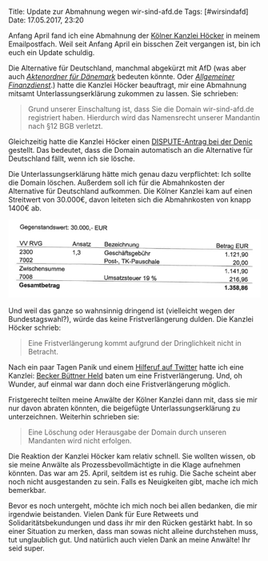Title: Update zur Abmahnung wegen wir-sind-afd.de
Tags: [#wirsindafd]
Date: 17.05.2017, 23:20

Anfang April fand ich eine Abmahnung der [Kölner Kanzlei Höcker](http://www.hoecker.eu) in meinem Emailpostfach. Weil seit Anfang April ein bisschen Zeit vergangen ist, bin ich euch ein Update schuldig.

Die Alternative für Deutschland, manchmal abgekürzt mit AfD (was aber auch *[Aktenordner für Dänemark](https://encrypted.google.com/search?hl=de&q=aktenordner+für+dänemark)* bedeuten könnte. Oder *[Allgemeiner Finanzdienst](/img/IMG_129_Allgemeiner_Finanzdienst.png)*.) hatte die Kanzlei Höcker beauftragt, mir eine Abmahnung mitsamt Unterlassungserklärung zukommen zu lassen. Sie schrieben:

> Grund unserer Einschaltung ist, dass Sie die Domain wir-sind-afd.de registriert haben. Hierdurch wird das Namensrecht unserer Mandantin nach §12 BGB verletzt.

Gleichzeitig hatte die Kanzlei Höcker einen [DISPUTE-Antrag bei der Denic](https://www.denic.de/service/dispute/) gestellt. Das bedeutet, dass die Domain automatisch an die Alternative für Deutschland fällt, wenn ich sie lösche.

Die Unterlassungserklärung hätte mich genau dazu verpflichtet: Ich sollte die Domain löschen. Außerdem soll ich für die Abmahnkosten der Alternative für Deutschland aufkommen. Die Kölner Kanzlei kam auf einen Streitwert von 30.000€, davon leiteten sich die Abmahnkosten von knapp 1400€ ab.

![Screenshot der Abmahnkosten](/img/IMG_128_AfD_Abhmahnung.png)

Und weil das ganze so wahnsinnig dringend ist (vielleicht wegen der Bundestagswahl?), würde das keine Fristverlängerung dulden. Die Kanzlei Höcker schrieb:

> Eine Fristverlängerung kommt aufgrund der Dringlichkeit nicht in Betracht.

Nach ein paar Tagen Panik und einem [Hilferuf auf Twitter](https://twitter.com/zeitschlag/status/849674082689929216) hatte ich eine Kanzlei: [Becker Büttner Held](http://www.beckerbuettnerheld.de/de/) baten um eine Fristverlängerung. Und, oh Wunder, auf einmal war dann doch eine Fristverlängerung möglich.

Fristgerecht teilten meine Anwälte der Kölner Kanzlei dann mit, dass sie mir nur davon abraten könnten, die beigefügte Unterlassungserklärung zu unterzeichnen. Weiterhin schrieben sie:

> Eine Löschung oder Herausgabe der Domain durch unseren Mandanten wird nicht erfolgen.

Die Reaktion der Kanzlei Höcker kam relativ schnell. Sie wollten wissen, ob sie meine Anwälte als Prozessbevollmächtigte in die Klage aufnehmen könnten. Das war am 25. April, seitdem ist es ruhig. Die Sache scheint aber noch nicht ausgestanden zu sein. Falls es Neuigkeiten gibt, mache ich mich bemerkbar.

Bevor es noch untergeht, möchte ich mich noch bei allen bedanken, die mir irgendwie beistanden. Vielen Dank für Eure Retweets und Solidaritätsbekundungen und dass ihr mir den Rücken gestärkt habt. In so einer Situation zu merken, dass man sowas nicht alleine durchstehen muss, tut unglaublich gut. Und natürlich auch vielen Dank an meine Anwälte! Ihr seid super.